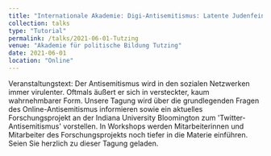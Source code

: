 ```yaml
---
title: "Internationale Akademie: Digi-Antisemitismus: Latente Judenfeindschaft in den sozialen Netzwerken"
collection: talks
type: "Tutorial"
permalink: /talks/2021-06-01-Tutzing
venue: "Akademie für politische Bildung Tutzing"
date: 2021-06-01
location: "Online"
---
```


Veranstaltungstext: Der Antisemitismus wird in den sozialen Netzwerken immer virulenter. Oftmals äußert er sich in versteckter, kaum wahrnehmbarer Form. Unsere Tagung wird über die grundlegenden Fragen des Online-Antisemitismus informieren sowie ein aktuelles Forschungsprojekt an der Indiana University Bloomington zum 'Twitter-Antisemitismus' vorstellen. In Workshops werden Mitarbeiterinnen und Mitarbeiter des Forschungsprojekts noch tiefer in die Materie einführen. Seien Sie herzlich zu dieser Tagung geladen. 
